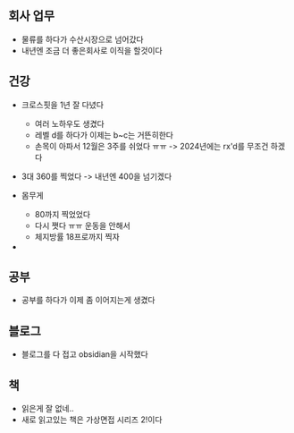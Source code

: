 ## 회사 업무
- 물류를 하다가 수산시장으로 넘어갔다
- 내년엔 조금 더 좋은회사로 이직을 할것이다

## 건강
- 크로스핏을 1년 잘 다녔다
	- 여러 노하우도 생겼다
	- 레벨 d를 하다가 이제는 b~c는 거뜬히한다
	- 손목이 아파서 12월은 3주를 쉬었다 ㅠㅠ
	-> 2024년에는 rx'd를 무조건 하겠다
	
-  3대 360를 찍었다
	-> 내년엔 400을 넘기겠다

- 몸무게
	-  80까지 찍었었다
	- 다시 쪗다 ㅠㅠ 운동을 안해서
	- 체지방률 18프로까지 찍자
- 
## 공부
- 공부를 하다가 이제 좀 이어지는게 생겼다

## 블로그
- 블로그를 다 접고 obsidian을 시작했다

## 책 
- 읽은게 잘 없네..
- 새로 읽고있는 책은 가상면접 시리즈 2!이다